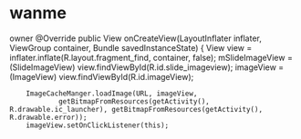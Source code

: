 # wanme
owner
@Override
    public View onCreateView(LayoutInflater inflater, ViewGroup container, Bundle savedInstanceState) {
        View view = inflater.inflate(R.layout.fragment_find, container, false);
        mSlideImageView = (SlideImageView) view.findViewById(R.id.slide_imageview);
        imageView = (ImageView) view.findViewById(R.id.imageView);

        ImageCacheManger.loadImage(URL, imageView,
                getBitmapFromResources(getActivity(), R.drawable.ic_launcher), getBitmapFromResources(getActivity(), R.drawable.error));
        imageView.setOnClickListener(this);
